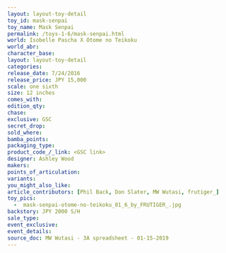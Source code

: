 ```yaml
---
layout: layout-toy-detail 
toy_id: mask-senpai
toy_name: Mask Senpai
permalink: /toys-1-6/mask-senpai.html
world: Isobelle Pascha X Otome no Teikoku
world_abr: 
character_base: 
layout: layout-toy-detail
categories: 
release_date: 7/24/2016
release_price: JPY 15,000 
scale: one sixth
size: 12 inches
comes_with: 
edition_qty: 
chase: 
exclusive: GSC
secret_drop: 
sold_where: 
bamba_points: 
packaging_type: 
product_code_/_link: <GSC link>
designer: Ashley Wood
makers: 
points_of_articulation: 
variants: 
you_might_also_like: 
article_contributors: [Phil Back, Don Slater, MW Wutasi, frutiger_]
toy_pics: 
  -  mask-senpai-otome-no-teikoku_01_6_by_FRUTIGER_.jpg
backstory: JPY 2000 S/H
sale_type: 
event_exclusive: 
event_details: 
source_doc: MW Wutasi - 3A spreadsheet - 01-15-2019
---
```

